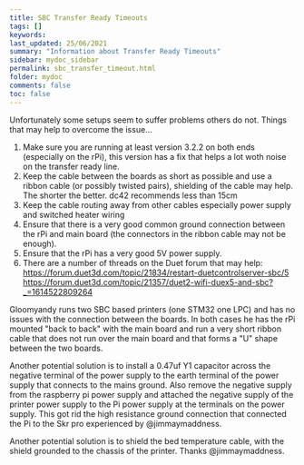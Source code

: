 ```yaml
---
title: SBC Transfer Ready Timeouts
tags: []
keywords: 
last_updated: 25/06/2021
summary: "Information about Transfer Ready Timeouts"
sidebar: mydoc_sidebar
permalink: sbc_transfer_timeout.html
folder: mydoc
comments: false
toc: false
---
```


Unfortunately some setups seem to suffer problems others do not. Things that may help to overcome the issue...

1. Make sure you are running at least version 3.2.2 on both ends (especially on the rPi), this version has a fix that helps a lot woth noise on the transfer ready line.
2. Keep the cable between the boards as short as possible and use a ribbon cable (or possibly twisted pairs), shielding of the cable may help. The shorter the better. dc42 recommends less than 15cm
3. Keep the cable routing away from other cables especially power supply and switched heater wiring
4. Ensure that there is a very good common ground connection between the rPi and main board (the connectors in the ribbon cable may not be enough).
5. Ensure that the rPi has a very good 5V power supply.
6. There are a number of threads on the Duet forum that may help: 
https://forum.duet3d.com/topic/21834/restart-duetcontrolserver-sbc/5
https://forum.duet3d.com/topic/21357/duet2-wifi-duex5-and-sbc?_=1614522809264

Gloomyandy runs two SBC based printers (one STM32 one LPC) and has no issues with the connection between the boards. In both cases he has the rPi mounted "back to back" with the main board and run a very short ribbon cable that does not run over the main board and that forms a "U" shape between the two boards. 

Another potential solution is to install a 0.47uf Y1 capacitor across the negative terminal of the power supply to the earth terminal of the power supply that connects to the mains ground. Also remove the negative supply from the raspberry pi power supply and attached the negative supply of the printer power supply to the Pi power supply at the terminals on the power supply. This got rid the high resistance ground connection that connected the Pi to the Skr pro experienced by @jimmaymaddness.

Another potential solution is to shield the bed temperature cable, with the shield grounded to the chassis of the printer. Thanks @jimmaymaddness.  